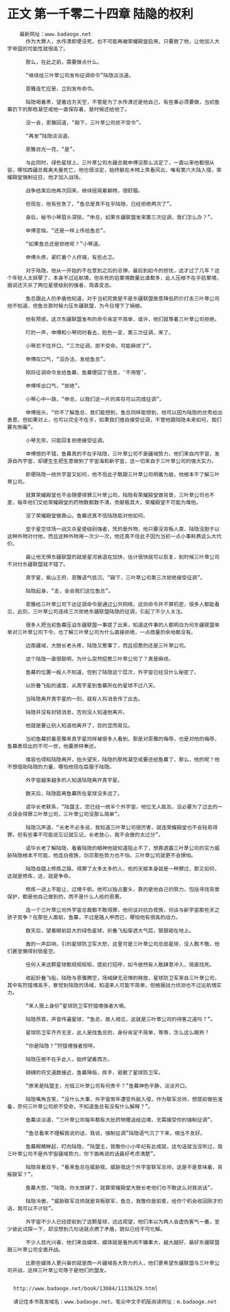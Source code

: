 # 正文 第一千零二十四章 陆隐的权利
        最新网址：www.badaoge.net
          作为大罪人，水传潇即便没死，也不可能再被荣耀殿堂启用，只要救了他，让他加入大宇帝国的可能性就很高了。
      
          那么，在此之前，需要做点什么。
      
          “继续给三叶草公司发布征调命令”陆隐淡淡道。
      
          恩雅连忙应是，立刻发布命令。
      
          陆隐喝着茶，望着远方天空，不管是为了水传潇还是他自己，有些事必须要做，当初鱼幕扔下的那枚凝空戒他一直保存着，是时候还给他了。
      
          没一会，恩雅回道，“殿下，三叶草公司拒不受令”。
      
          “再发”陆隐淡淡道。
      
          恩雅目光一亮，“是”。
      
          与此同时，绿色星球上，三叶草公司东疆总裁申傅没那么淡定了，一直以来他都很从容，哪怕西疆总裁奥夫曼死亡，他也很淡定，始终躺在木椅上笑看风云，唯有第六大陆入侵，荣耀殿堂强制征召，他才加入战场。
      
          战争结束后他再次回来，继续摇晃着躺椅，很舒服。
      
          但现在，他有些急了，“鱼总是真不在乎陆隐，已经拒绝两次了”。
      
          身后，秘书小琴眉头深锁，“申总，如果东疆联盟发来第三次征调，我们怎么办？”。
      
          申傅苦恼，“还是一样上传给鱼总”。
      
          “如果鱼总还是拒绝呢？”小琴道。
      
          申傅头疼，紧盯着个人终端，有些忐忑。
      
          对于陆隐，他从一开始的不在意到之后的忌惮，最后到如今的担忧，这才过了几年？这个年轻人太妖孽了，本身不过巡航境，但杀死的启蒙境数量比谁都多，此人压根不在乎启蒙境，据说还灭杀了两位星使级别的强者，简直变态。
      
          鱼总跟此人的矛盾他知道，对于当初究竟是不是东疆联盟故意降低药价打击三叶草公司他不知道，但鱼总那时候力压东疆联盟，为今日埋下了祸根。
      
          他有预感，这次东疆联盟发布的命令肯定不简单，或许，他们就等着三叶草公司拒绝。
      
          叮的一声，申傅和小琴同时看去，脸色一变，第三次征调，来了。
      
          小琴忍不住开口，“三次征调，拒不受命，可能麻烦了”。
      
          申傅叹口气，“没办法，发给鱼总”。
      
          刚将征调命令发给鱼幕，鱼幕便回了信息，‘不用管’。
      
          申傅呼出口气，“拒绝”。
      
          小琴心中一跳，“申总，以我们这一片的库存可以完成征调”。
      
          申傅摇头，“你不了解鱼总，我们能想到，鱼总同样能想到，他可以因为陆隐的优秀给出善意，但如果对上，也可以完全不在乎，如果我们擅自接受征调，不管他跟陆隐未来如何，我们要先倒霉”。
      
          小琴无奈，只能回复拒绝接受征调。
      
          申傅想的不错，鱼幕真的不在乎陆隐，三叶草公司不是疆域势力，他们来自内宇宙，发源自内宇宙，却硬生生把生意做到了宇宙海和新宇宙，这一切来自于三叶草公司的强大实力。
      
          即便陆隐一统外宇宙又如何，他不信此子敢跟三叶草公司明着为敌，他根本不了解三叶草公司。
      
          就算荣耀殿堂也不会随便得罪三叶草公司，陆隐有荣耀殿堂做背景，三叶草公司也不差，每年他们交给荣耀殿堂的药物数都数不清，贡献极其大，荣耀殿堂不可能为难他。
      
          没了荣耀殿堂做靠山，鱼幕还真不信陆隐能对他如何。
      
          至于星空坟场一战灭杀星使级别强者，凭的是外物，他只要没背叛人类，陆隐没胆子以这种外物对付他，而且这种外物用一次少一次，他还真不信此子因为当初一点小事耗费这么大代价。
      
          最让他无惧东疆联盟的就是星河衰退在加快，估计很快就可以恢复，到时候三叶草公司不对付东疆联盟就不错了。
      
          真宇星，紫山王府，恩雅语气低沉，“殿下，三叶草公司第三次拒绝接受征调”。
      
          陆隐起身，“走，会会我们这位鱼总”。
      
          恩雅给三叶草公司下达征调命令是通过公共网络，这则命令并不算机密，很多人都能看见，此刻，三叶草公司连续三次拒绝东疆联盟陆隐的征调，引起了不少人关注。
      
          很多人把当初鱼幕压迫东疆联盟一事提了出来，知道这件事的人都明白为何东疆联盟单单对三叶草公司下令，也了解三叶草公司为什么直接拒绝，一点商量的余地都没有。
      
          边南疆域，大鼓长老头疼，陆隐又惹事了，而且招惹的还是三叶草公司。
      
          这个陆隐一直很聪明，为什么突然招惹三叶草公司了？真是麻烦。
      
          鱼幕的位置一般人不知道，但到了陆隐这个层次，外宇宙已经没什么秘密了。
      
          以折叠飞船的速度，从真宇星到鱼幕所在的星球不过八天。
      
          当陆隐离开真宇星的一刻，就有人将消息传了出去。
      
          陆隐并没有封锁消息，否则没人知道他离开。
      
          他就是要让别人知道他离开了，目的显而易见。
      
          当初鱼幕抓着恩雅来真宇星同样被很多人看到，那是对恩雅的侮辱，也是对他的侮辱，鱼幕表现出的不可一世，他要原样奉还。
      
          维容也得知陆隐离开，抬头望天，陆隐的那枚凝空戒要还给鱼幕了，那么，他的呢？他不想借助陆隐的力量，哪怕他现在臣服于陆隐。
      
          外宇宙越来越多的人知道陆隐离开真宇星。
      
          数天后，陆隐距离鱼幕所在星球没多远了。
      
          诺华长老联系，“陆盟主，您已经一统半个外宇宙，地位无人能及，没必要为了过去的一点误会得罪三叶草公司，三叶草公司没那么简单”。
      
          陆隐沉声道，“长老不必多说，我知道三叶草公司很厉害，就连荣耀殿堂也不会轻易得罪，但有些事不可能说忘记就忘记，长老放心，我不会做的太过分”。
      
          诺华长老了解陆隐，看着陆隐的眼神他就知道阻止不了，想靠透露三叶草公司的实力威胁陆隐根本不可能，他连白夜族，剑宗那些势力也不怕，三叶草公司就更不会惧怕。
      
          陆隐自踏上修炼之路，得罪了太多太多的人，他的天赋本身就是一种罪过，那又如何，这就是修炼，这，就是争命。
      
          修炼一途上不能让，过境千帆，他可以独占鳌头，靠的是他自己的努力，包括寻找背景保护，都是他自己做到的，而不是什么人给的恩惠。
      
          连一个三叶草公司外宇宙总裁都不敢得罪，他何谈对抗白夜族，何谈与新宇宙那些天之骄子竞争？在那些人面前，鱼幕，不过是路人甲而已，哪怕他有很高的战力。
      
          数天后，望着眼前巨大的绿色星球，折叠飞船穿透大气层，狠狠砸在地上。
      
          轰的一声巨响，引的星球防卫军大怒，这里可是三叶草公司总部星球，没人敢不敬，他们甚至懒得封锁星空。
      
          任何人来这颗星球都规规矩矩，提前打招呼，如今居然有人敢肆意冲入，简直找死。
      
          收起折叠飞船，陆隐与恩雅腾空，场域肆无忌惮的释放，星球防卫军来自三叶草公司，其中有狩猎境高手，察觉到陆隐的场域，知道来人可能不简单，但根据战力侦测也不过巡航境实力。
      
          “来人报上身份”星球防卫军狩猎境强者大喝。
      
          陆隐昂首，声音传遍星球，“鱼总，故人相见，这就是三叶草公司的待客之道吗？”。
      
          星球防卫军齐齐无言，此人是找鱼总的，身份肯定不简单，等等，怎么这么眼熟？
      
          “你是陆隐？”狩猎境强者惊呼。
      
          陆隐压根不在乎此人，始终望着西方。
      
          磅礴的符文道数接近，鱼幕降临，挥手，驱散了星球防卫军。
      
          “原来是陆盟主，光临三叶草公司有何贵干？”鱼幕神色平静，淡淡开口。
      
          陆隐嘴角含笑，“没什么大事，外宇宙常年遭受外敌入侵，作为联军总帅，想提前做些准备，奈何三叶草公司拒不受命，不知道鱼总有没有什么解释？”。
      
          鱼幕淡淡道，“三叶草公司每年都有大批药物赠送给边境，无需接受你的强制征调”。
      
          “鱼总看来不理解我说的话，我说，强制征调”陆隐语气沉了下来，相当不友好。
      
          鱼幕眼睛眯起，盯向陆隐，“陆盟主，我敬你小小年纪有此成就，这句话就当没听过，我三叶草公司不是外宇宙疆域势力，你下面再说的话最好考虑清楚”。
      
          陆隐背着双手，“看来鱼总在威胁我，威胁我这个外宇宙联军总帅，这是不是意味着，背叛联军？”。
      
          鱼幕大怒，“陆隐，你太放肆了，就算荣耀殿堂大鼓长老他们也不敢这么对我说话”。
      
          陆隐冷傲，“威胁联军总帅就是背叛联军，鱼总，我敬你是前辈，给你个机会收回刚才的话，我可以不计较”。
      
          外宇宙不少人已经提前到了这颗星球，远远观望，他们本以为两人会虚伪客气一番，至少彼此试探一下，却没想到几句话就点燃了矛盾，貌似已经不可化解。
      
          不少人目光兴奋，他们来自媒体，媒体就是看热闹不嫌事大，越大越好，最好东疆联盟跟三叶草公司全面开战。
      
          比那些媒体人更兴奋的就是西一片疆域各大势力的人，他们更希望东疆联盟与三叶草公司开战，这样三叶草公司等于是他们的盟友。
      
      
      http://www.badaoge.net/book/13084/11336329.html
      
      请记住本书首发域名：www.badaoge.net。笔尖中文手机版阅读网址：m.badaoge.net